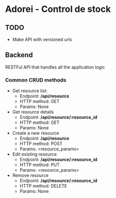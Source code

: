 # Adorei - Control de stock

## TODO
- Make API with versioned urls

## Backend

RESTFul API that handles all the application logic

### Common CRUD methods

- Get resource list:
  - Endpoint: **/api/resource**
  - HTTP method: GET
  - Params: None
- Get resource details
  - Endpoint: **/api/resource/:resource_id**
  - HTTP method: GET
  - Params: None
- Create a new resource
  - Endpoint: **/api/resource**
  - HTTP method: POST
  - Params: <resource_params>
- Edit existing resource
  - Endpoint: **/api/resource/:resource_id**
  - HTTP method: PUT
  - Params: <resource_params>
- Remove resource
  - Endpoint: **/api/resource/:resource_id**
  - HTTP method: DELETE
  - Params: None
